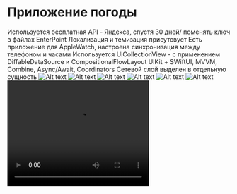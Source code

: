 # Приложение погоды
Используется бесплатная API - Яндекса, спустя 30 дней/ поменять ключ в файлах EnterPoint
Локализация и темизация присутсвует
Есть приложение для AppleWatch, настроена синхронизация между телефоном и часами
Используется UICollectionView - с применением DiffableDataSource и CompositionalFlowLayout
UIKit + SWiftUI, MVVM, Combine, Async/Await, Coordinators
Сетевой слой выделен в отдельную сущность
<img title="a title" alt="Alt text" src="images/screen1.png">
<img title="a title" alt="Alt text" src="images/screen2.png">
<img title="a title" alt="Alt text" src="images/screen3.png">
<img title="a title" alt="Alt text" src="images/screen4.png">
<img title="a title" alt="Alt text" src="images/screenWA.png">
<img title="a title" alt="Alt text" src="images/screenWA2.png">
<video width="320" height="240" controls>
  <source src="images/screencast.mov" type="video/mp4">
</video>